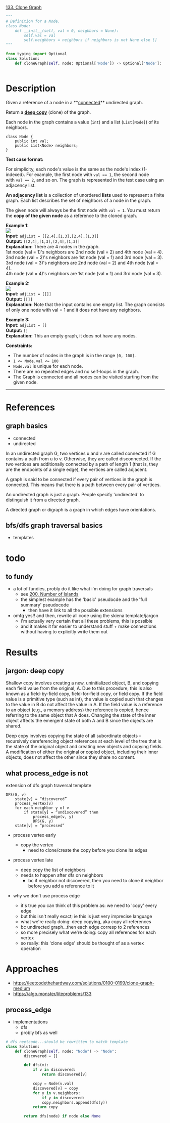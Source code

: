 [133. Clone Graph](https://leetcode.com/problems/clone-graph/)

```python
"""
# Definition for a Node.
class Node:
    def __init__(self, val = 0, neighbors = None):
        self.val = val
        self.neighbors = neighbors if neighbors is not None else []
"""

from typing import Optional
class Solution:
    def cloneGraph(self, node: Optional['Node']) -> Optional['Node']:
        
```

# Description

Given a reference of a node in a **[connected](https://en.wikipedia.org/wiki/Connectivity_(graph_theory)#Connected_graph)** undirected graph.

Return a [**deep copy**](https://en.wikipedia.org/wiki/Object_copying#Deep_copy) (clone) of the graph.

Each node in the graph contains a value (`int`) and a list (`List[Node]`) of its neighbors.
```
class Node {
    public int val;
    public List<Node> neighbors;
}

```

**Test case format:**

For simplicity, each node's value is the same as the node's index (1-indexed). For example, the first node with `val == 1`, the second node with `val == 2`, and so on. The graph is represented in the test case using an adjacency list.

**An adjacency list** is a collection of unordered **lists** used to represent a finite graph. Each list describes the set of neighbors of a node in the graph.

The given node will always be the first node with `val = 1`. You must return the **copy of the given node** as a reference to the cloned graph.

**Example 1:**  
![](!assets/attachments/Pasted%20image%2020240417141642.png)  
**Input:** `adjList = [[2,4],[1,3],[2,4],[1,3]]`  
**Output:** `[[2,4],[1,3],[2,4],[1,3]]`  
**Explanation:** There are 4 nodes in the graph.  
1st node (val = 1)'s neighbors are 2nd node (val = 2) and 4th node (val = 4).  
2nd node (val = 2)'s neighbors are 1st node (val = 1) and 3rd node (val = 3).  
3rd node (val = 3)'s neighbors are 2nd node (val = 2) and 4th node (val = 4).  
4th node (val = 4)'s neighbors are 1st node (val = 1) and 3rd node (val = 3).  

**Example 2:**  
![](!assets/attachments/Pasted%20image%2020240417141707.png)  
**Input:** `adjList = [[]]`  
**Output:** `[[]]`  
**Explanation:** Note that the input contains one empty list. The graph consists of only one node with val = 1 and it does not have any neighbors.

**Example 3:**  
**Input:** `adjList = []`  
**Output:** `[]`  
**Explanation:** This an empty graph, it does not have any nodes.

**Constraints:**
- The number of nodes in the graph is in the range `[0, 100]`.
- `1 <= Node.val <= 100`
- `Node.val` is unique for each node.
- There are no repeated edges and no self-loops in the graph.
- The Graph is connected and all nodes can be visited starting from the given node.

---

# References

## graph basics
- connected
- undirected



In an undirected graph G, two vertices u and v are called connected if G contains a path from u to v. Otherwise, they are called disconnected. If the two vertices are additionally connected by a path of length 1 (that is, they are the endpoints of a single edge), the vertices are called adjacent.

A graph is said to be connected if every pair of vertices in the graph is connected. This means that there is a path between every pair of vertices. 



An undirected graph is just a graph. People specify 'undirected' to distinguish it from a directed graph.

A directed graph or digraph is a graph in which edges have orientations.

## bfs/dfs graph traversal basics
- templates




# todo

## to fundy
- a lot of fundies, probly do it like what i'm doing for graph traversals
	- see [200. Number of Islands](200.%20Number%20of%20Islands.md)
	- the simplest example has the 'basic' pseudocde and the 'full summary' pseudocode
		- then have it link to all the possible extensions
- omfg yes!! and then, rewrite all code using the skiena template/jargon
	- i'm actually very certain that all these problems, this is possible
	- and it makes it far easier to understand stuff + make connections without having to explicitly write them out

# Results
## jargon: deep copy

Shallow copy involves creating a new, uninitialized object, B, and copying each field value from the original, A. Due to this procedure, this is also known as a field-by-field copy, field-for-field copy, or field copy. If the field value is a primitive type (such as int), the value is copied such that changes to the value in B do not affect the value in A. If the field value is a reference to an object (e.g., a memory address) the reference is copied, hence referring to the same object that A does. Changing the state of the inner object affects the emergent state of both A and B since the objects are shared.

Deep copy involves copying the state of all subordinate objects – recursively dereferencing object references at each level of the tree that is the state of the original object and creating new objects and copying fields. A modification of either the original or copied object, including their inner objects, does not affect the other since they share no content.



## what process_edge is not

extension of dfs graph traversal template
```
DFS(G, v) 
	state[v] = “discovered” 
	process_vertex(v) 
	for each neighbor y of v
		if state[y] = “undiscovered” then 
			process_edge(v, y)
			DFS(G, y) 
	state[v] = “processed” 
```



- process vertex early
	- copy the vertex
		- need to clone/create the copy before you clone its edges
- process vertex late
	- deep copy the list of neighbors
	- needs to happen after dfs on neighbors
		-  bc if neighbor not discovered, then you need to clone it neighbor before you add a reference to it


- why we don't use process edge
	- it's true you can think of this problem as: we need to 'copy' every edge
	- but this isn't really exact; ie this is just very imprecise language
	- what we're really doing: deep copying, aka copy all references
	- bc undirected graph...then each edge corresp to 2 references
	- so more precisely what we're doing: copy all references for each vertex
	- so really: this 'clone edge' should be thought of as a vertex operation


# Approaches


- https://leetcodethehardway.com/solutions/0100-0199/clone-graph-medium
- https://algo.monster/liteproblems/133


## process_edge
- implementations
	- dfs
	- probly bfs as well

```python
# dfs neetcode...should be rewritten to match template
class Solution:
    def cloneGraph(self, node: "Node") -> "Node":
        discovered = {}

        def dfs(v):
            if v in discovered:
                return discovered[v]

            copy = Node(v.val)
            discovered[v] = copy
            for y in v.neighbors:
	            if y in discovered:
                copy.neighbors.append(dfs(y))
            return copy

        return dfs(node) if node else None

```



